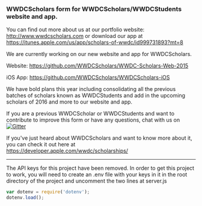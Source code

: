 ### WWDCScholars form for WWDCScholars/WWDCStudents website and app.

You can find out more about us at our portfolio website: http://www.wwdcscholars.com or download our app at https://itunes.apple.com/us/app/scholars-of-wwdc/id999731893?mt=8

We are currently working on our new website and app for WWDCScholars. 

Website: https://github.com/WWDCScholars/WWDC-Scholars-Web-2015

iOS App: https://github.com/WWDCScholars/WWDCScholars-iOS

We have bold plans this year including consolidating all the previous batches of scholars known as WWDCStudents and add in the upcoming scholars of 2016 and more to our website and app.

If you are a previous WWDCScholar or WWDCStudents and want to contribute to improve this form or have any questions, chat with us on [![Gitter](https://img.shields.io/badge/WWDCScholars.com-JOIN%20CHAT-604887.svg)](https://gitter.im/WWDCScholars/WWDCScholarsHQ)

If you've just heard about WWDCScholars and want to know more about it, you can check it out here at https://developer.apple.com/wwdc/scholarships/

* * *
The API keys for this project have been removed. In order to get this project to work, you will need to create an .env file with your keys in it in the root directory of the project and uncomment the two lines at server.js 

```javascript
var dotenv = require('dotenv'); 
dotenv.load();
```
